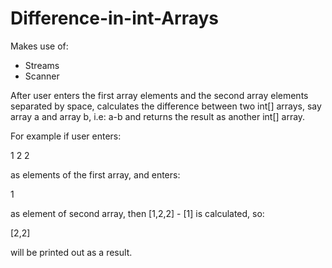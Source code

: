 # Difference-in-int-Arrays

Makes use of:
 - Streams
 - Scanner

After user enters the first array elements and the second array elements separated by space,
calculates the difference between two int[] arrays, say array a and array b, i.e: a-b
and returns the result as another int[] array.

For example if user enters:

1 2 2

as elements of the first array,
and enters:

1

as element of second array,
then [1,2,2] - [1]
is calculated, so:

[2,2]

will be printed out as a result.
